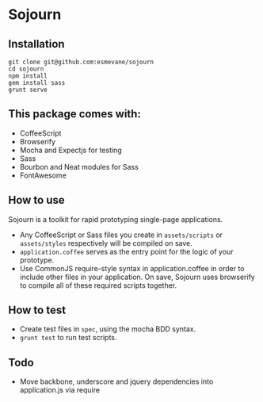 # Sojourn

## Installation

```
git clone git@github.com:esmevane/sojourn
cd sojourn
npm install
gem install sass
grunt serve
```

## This package comes with:

* CoffeeScript
* Browserify
* Mocha and Expectjs for testing
* Sass
* Bourbon and Neat modules for Sass
* FontAwesome

## How to use

Sojourn is a toolkit for rapid prototyping single-page applications.

* Any CoffeeScript or Sass files you create in `assets/scripts` or `assets/styles` respectively will be compiled on save.
* `application.coffee` serves as the entry point for the logic of your prototype.
* Use CommonJS require-style syntax in application.coffee in order to include other files in your application.  On save, Sojourn uses browserify to compile all of these required scripts together.

## How to test

* Create test files in `spec`, using the mocha BDD syntax.
* `grunt test` to run test scripts.

## Todo

* Move backbone, underscore and jquery dependencies into application.js via require